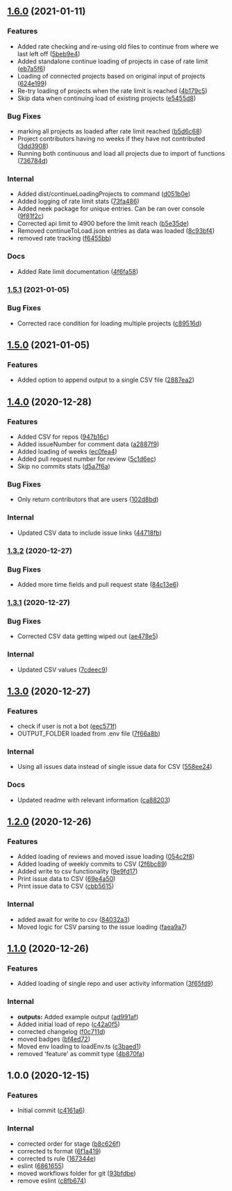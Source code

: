 ## [1.6.0](https://github.com/nikolanikushev/git-scraper/compare/v1.5.1...v1.6.0) (2021-01-11)


### Features

* Added rate checking and re-using old files to continue from where we last left off ([5beb9e4](https://github.com/nikolanikushev/git-scraper/commit/5beb9e4ee13fdf44decba28f692e89900a51ad2c))
* Added standalone continue loading of projects in case of rate limit ([eb7a5f6](https://github.com/nikolanikushev/git-scraper/commit/eb7a5f64b58ad2493f141bd5a0352380e63cfae7))
* Loading of connected projects based on original input of projects ([624e199](https://github.com/nikolanikushev/git-scraper/commit/624e199fb598bb5043928dd0ae8fa9a1bff4d8ad))
* Re-try loading of projects when the rate limit is reached ([4b179c5](https://github.com/nikolanikushev/git-scraper/commit/4b179c57209c97596659db88ee188e45024b6c31))
* Skip data when continuing load of existing projects ([e5455d8](https://github.com/nikolanikushev/git-scraper/commit/e5455d8bf625c21828999061a5d6744b099acb4a))


### Bug Fixes

* marking all projects as loaded after rate limit reached ([b5d6c68](https://github.com/nikolanikushev/git-scraper/commit/b5d6c688b529dc3814cb9f04030f394c99d3ba87))
* Project contributors having no weeks if they have not contributed ([3dd3908](https://github.com/nikolanikushev/git-scraper/commit/3dd39083c5a8322639aa544607c901a3f7eea863))
* Running both continuous and load all projects due to import of functions ([736784d](https://github.com/nikolanikushev/git-scraper/commit/736784d8da77e6dfe75afa09ece21fcdee7f5e61))


### Internal

* Added dist/continueLoadingProjects to command ([d051b0e](https://github.com/nikolanikushev/git-scraper/commit/d051b0e2c405df412515bf4f4c92d4d187775f06))
* Added logging of rate limit stats ([73fa486](https://github.com/nikolanikushev/git-scraper/commit/73fa4862b93f936eec0e47c625670cc2167d42ed))
* Added neek package for unique entries. Can be ran over console ([9f81f2c](https://github.com/nikolanikushev/git-scraper/commit/9f81f2c34f25e90044c8e31b1523fb467c9ad623))
* Corrected api limit to 4900 before the limit reach ([b5e35de](https://github.com/nikolanikushev/git-scraper/commit/b5e35de6d6eaef38435be9a3b2644db98279b785))
* Removed continueToLoad.json entries as data was loaded ([8c93bf4](https://github.com/nikolanikushev/git-scraper/commit/8c93bf41a965fee3bd4d5dfeb279976863539985))
* removed rate tracking ([f6455bb](https://github.com/nikolanikushev/git-scraper/commit/f6455bb393a52e956098ef7eaab5f0b59a7d9d82))


### Docs

* Added Rate limit documentation ([4f6fa58](https://github.com/nikolanikushev/git-scraper/commit/4f6fa58403e4396f72c898350e70779eb7b6ac54))

### [1.5.1](https://github.com/nikolanikushev/git-scraper/compare/v1.5.0...v1.5.1) (2021-01-05)


### Bug Fixes

* Corrected race condition for loading multiple projects ([c89516d](https://github.com/nikolanikushev/git-scraper/commit/c89516d879c6e98944d68715cea50fe04e76cafb))

## [1.5.0](https://github.com/nikolanikushev/git-scraper/compare/v1.4.0...v1.5.0) (2021-01-05)


### Features

* Added option to append output to a single CSV file ([2887ea2](https://github.com/nikolanikushev/git-scraper/commit/2887ea2f97c4075af5d73ee33b5da9cc1bbb92c2))

## [1.4.0](https://github.com/nikolanikushev/git-scraper/compare/v1.3.2...v1.4.0) (2020-12-28)


### Features

* Added CSV for repos ([947b16c](https://github.com/nikolanikushev/git-scraper/commit/947b16c33fc422e059c1257597e336ac3e22a19b))
* Added issueNumber for comment data ([a2887f9](https://github.com/nikolanikushev/git-scraper/commit/a2887f90ac59f3f90b6dc2fa3806695c9ee930f5))
* Added loading of weeks ([ec0fea4](https://github.com/nikolanikushev/git-scraper/commit/ec0fea4d88173945c7314b6d836e51c79ba74027))
* Added pull request number for review ([5c1d6ec](https://github.com/nikolanikushev/git-scraper/commit/5c1d6ec7a21ac59fe72c6967ed9277480c9a538b))
* Skip no commits stats ([d5a7f6a](https://github.com/nikolanikushev/git-scraper/commit/d5a7f6a7fbf2a5f5803ef59713d4a9f567304936))


### Bug Fixes

* Only return contributors that are users ([102d8bd](https://github.com/nikolanikushev/git-scraper/commit/102d8bdcd66829186c9d732f7b57a6c947e0e981))


### Internal

* Updated CSV data to include issue links ([44718fb](https://github.com/nikolanikushev/git-scraper/commit/44718fbc9c28c67ec48badd12e6e94dd1b6c0243))

### [1.3.2](https://github.com/nikolanikushev/git-scraper/compare/v1.3.1...v1.3.2) (2020-12-27)


### Bug Fixes

* Added more time fields and pull request state ([84c13e6](https://github.com/nikolanikushev/git-scraper/commit/84c13e6eb0cb40b791e29695ddafc79e526ecb39))

### [1.3.1](https://github.com/nikolanikushev/git-scraper/compare/v1.3.0...v1.3.1) (2020-12-27)


### Bug Fixes

* Corrected CSV data getting wiped out ([ae478e5](https://github.com/nikolanikushev/git-scraper/commit/ae478e5e2903d3bc97f4cd25a5e1a79940d8a23d))


### Internal

* Updated CSV values ([7cdeec9](https://github.com/nikolanikushev/git-scraper/commit/7cdeec945ff058fe0b9b6b03689bb3b5c8b57670))

## [1.3.0](https://github.com/nikolanikushev/git-scraper/compare/v1.2.0...v1.3.0) (2020-12-27)


### Features

* check if user is not a bot ([eec571f](https://github.com/nikolanikushev/git-scraper/commit/eec571fa21c3a09445af33823b901dbc22fe98e1))
* OUTPUT_FOLDER loaded from .env file ([7f66a8b](https://github.com/nikolanikushev/git-scraper/commit/7f66a8bc484c00f0bb090dc8d03bf60551016200))


### Internal

* Using all issues data instead of single issue data for CSV ([558ee24](https://github.com/nikolanikushev/git-scraper/commit/558ee24177eed345d87c2e8964295fb739260de0))


### Docs

* Updated readme with relevant information ([ca88203](https://github.com/nikolanikushev/git-scraper/commit/ca88203e512ccb961f2564564db7e57eed7631d7))

## [1.2.0](https://github.com/nikolanikushev/git-scraper/compare/v1.1.0...v1.2.0) (2020-12-26)


### Features

* Added loading of reviews and moved issue loading ([054c2f8](https://github.com/nikolanikushev/git-scraper/commit/054c2f82fc542087d0baea115ce1832310ed0a89))
* Added loading of weekly commits to CSV ([2f6bc89](https://github.com/nikolanikushev/git-scraper/commit/2f6bc893a9f26bc52c0c2e02068327d7c4dd671b))
* Added write to csv functionality ([9e9fd17](https://github.com/nikolanikushev/git-scraper/commit/9e9fd17ffcb5c22c27824eacd2f5c1c3b045a07d))
* Print issue data to CSV ([69e4a50](https://github.com/nikolanikushev/git-scraper/commit/69e4a50127ec3ae5d2b0d481c5b8c4884a027515))
* Print issue data to CSV ([cbb5615](https://github.com/nikolanikushev/git-scraper/commit/cbb561547d44ebafb127127f3c1a712141c941c2))


### Internal

* added await for write to csv ([84032a3](https://github.com/nikolanikushev/git-scraper/commit/84032a3577daac3e6bec0a6eac4cef22c6a7b843))
* Moved logic for CSV parsing to the issue loading ([faea9a7](https://github.com/nikolanikushev/git-scraper/commit/faea9a7b61815978e2a26eb5660062daf155c3f0))

## [1.1.0](https://github.com/nikolanikushev/git-scraper/compare/v1.0.0...v1.1.0) (2020-12-26)


### Features

* Added loading of single repo and user activity information ([3f65fd9](https://github.com/nikolanikushev/git-scraper/commit/3f65fd99d70a9d2b166f448a764cb6aee7c7c95d))


### Internal

* **outputs:** Added example output ([ad991af](https://github.com/nikolanikushev/git-scraper/commit/ad991af9e5521fec9a3726430a47e29801fb9e16))
* Added initial load of repo ([c42a0f5](https://github.com/nikolanikushev/git-scraper/commit/c42a0f59b11d7e9b1382d0e98200947e3cd4cb22))
* corrected changelog ([f0c711d](https://github.com/nikolanikushev/git-scraper/commit/f0c711d62a5ff9ea0de01fea5f316b0b5839bd70))
* moved badges ([bf4ed72](https://github.com/nikolanikushev/git-scraper/commit/bf4ed729d6e4675173c0d4c16fe1208a5b70e8dc))
* Moved env loading to loadEnv.ts ([c3baed1](https://github.com/nikolanikushev/git-scraper/commit/c3baed1bda6e79736cf6edc0ed239d9104355671))
* removed 'feature' as commit type ([4b870fa](https://github.com/nikolanikushev/git-scraper/commit/4b870fadc04df440fbc9cc5397852bf0b5e915e4))

## 1.0.0 (2020-12-15)


### Features

* Initial commit ([c4161a6](https://github.com/nikolanikushev/git-scraper/commit/c4161a6d51373216c37858bfac224905493f420a))


### Internal

* corrected order for stage ([b8c626f](https://github.com/nikolanikushev/git-scraper/commit/b8c626f6d9bebb9f2aa93829ed13d63c595c1c8b))
* corrected ts format ([6f1a419](https://github.com/nikolanikushev/git-scraper/commit/6f1a419d882b4c1ebffd1d439c17fc3960871b05))
* corrected ts rule ([167344e](https://github.com/nikolanikushev/git-scraper/commit/167344e6b3060cd67f04b5456cfcc4e3b630e52c))
* eslint ([6861655](https://github.com/nikolanikushev/git-scraper/commit/6861655ed8009517a0433ab47dd473d86d0da7ac))
* moved workflows folder for git ([93bfdbe](https://github.com/nikolanikushev/git-scraper/commit/93bfdbe1eba2dc9d1f75fcce2f8ca5e740fe6672))
* remove eslint ([c8fb674](https://github.com/nikolanikushev/git-scraper/commit/c8fb674f719d8bf160c0338a392eae0652c4fe8a))
